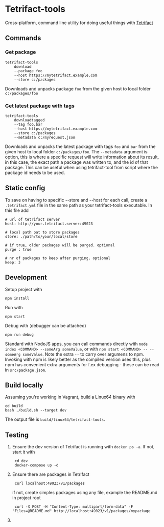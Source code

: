 # Tetrifact-tools

Cross-platform, command line utility for doing useful things with [Tetrifact](https://github.com/shukriadams/tetrifact)

## Commands

### Get package

    tetrifact-tools 
        download
        --package foo 
        --host https://mytetrifact.example.com 
        --store c:/packages

Downloads and unpacks package `foo` from the given host to local folder `c:/packages/foo`

### Get latest package with tags

    tetrifact-tools 
        downloadtagged 
        --tag foo,bar 
        --host https://mytetrifact.example.com 
        --store c:/packages 
        --metadata c:/myrequest.json

Downloads and unpacks the latest package with tags `foo` and `bar` from the given host to local folder `c:/packages/foo`. The `--metadata` argument is option, this is where a specific request will write information about its result, in this case, the exact path a package was written to, and the id of that package. This can be useful when using tetrifact-tool from script where the package id needs to be used.

## Static config

To save on having to specific --store and --host for each call, create a `.tetrifact.yml` file in the same path as your tetrifact-tools executable. In this file add

    # url of tetrifact server
    host: http://your.tetrifact.server:49023

    # local path pat to store packages
    store: ./path/to/your/local/store

    # if true, older packages will be purged. optional
    purge : true        

    # nr of packages to keep after purging. optional
    keep: 3             

## Development

Setup project with 

    npm install

Run with

    npm start 

Debug with (debugger can be attached)

    npm run debug 

Standard with NodeJS apps, you can call commands directly with `node index <COMMAND> --someArg someValue`, or with `npm start <COMMAND> -- --someArg someValue`. Note the extra `--` to carry over argumens to npm. Invoking with npm is likely better as the compiled version uses this, plus npm has convenient extra arguments for f.ex debugging - these can be read in `src/package.json`.

## Build locally

Assuming you're working in Vagrant, build a Linux64 binary with

    cd build
    bash ./build.sh --target dev

The output file is `build/linux64/tetrifact-tools`.

## Testing

1. Ensure the dev version of Tetrifact is running with `docker ps -a`. If not, start it with

        cd dev
        docker-compose up -d

2. Ensure there are packages in Tetrifact

        curl localhost:49023/v1/packages

    if not, create simples packages using any file, example the README.md in project root

        curl -X POST -H "Content-Type: multipart/form-data" -F "Files=@README.md" http://localhost:49023/v1/packages/mypackage

3. 
